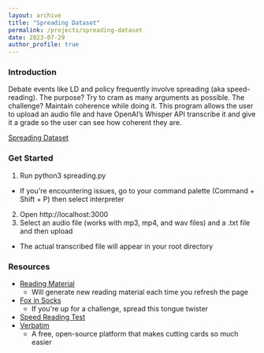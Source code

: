 ```yaml
---
layout: archive
title: "Spreading Dataset"
permalink: /projects/spreading-dataset
date: 2023-07-29
author_profile: true
---
```


### Introduction 

Debate events like LD and policy frequently involve spreading (aka speed-reading). The purpose? Try to cram as many arguments as possible. The challenge? Maintain coherence while doing it. This program allows the user to upload an audio file and have OpenAI’s Whisper API transcribe it and give it a grade so the user can see how coherent they are. 

[Spreading Dataset](https://github.com/t-wang1/spreading-dataset.git)

### Get Started 

1. Run python3 spreading.py
  * If you're encountering issues, go to your command palette (Command + Shift + P) then select interpreter 
2. Open http://localhost:3000
3. Select an audio file (works with mp3, mp4, and wav files) and a .txt file and then upload 
  * The actual transcribed file will appear in your root directory


### Resources

* [Reading Material](https://www.elsewhere.org/journal/pomo/ )
  * Will generate new reading material each time you refresh the page
* [Fox in Socks](https://ai.eecs.umich.edu/people/dreeves/Fox-In-Socks.txt)
  * If you're up for a challenge, spread this tongue twister
* [Speed Reading Test](https://readingsoft.com/)
* [Verbatim](https://paperlessdebate.com/verbatim/)
  * A free, open-source platform that makes cutting cards so much easier 